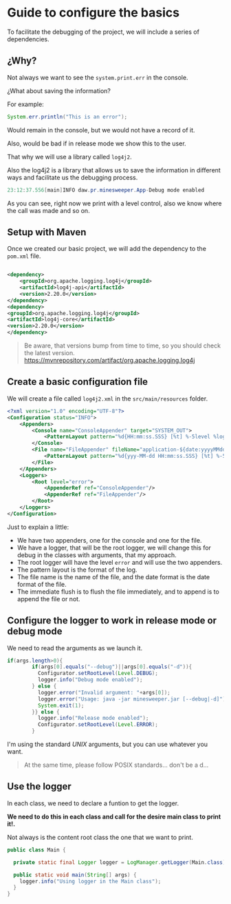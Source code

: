 # Guide to configure the basics

To facilitate the debugging of the project, we will include a series of dependencies.

## ¿Why?

Not always we want to see the `system.print.err` in the console.

¿What about saving the information?

For example:

```java
System.err.println("This is an error");
```

Would remain in the console, but we would not have a record of it.

Also, would be bad if in release mode we show this to the user.

That why we will use a library called `log4j2`.

Also the log4j2 is a library that allows us to save the information in different ways and facilitate us the debugging
process.

```java
23:12:37.556[main]INFO daw.pr.minesweeper.App-Debug mode enabled
```

As you can see, right now we print with a level control, also we know where the call was made and so on.

## Setup with Maven

Once we created our basic project, we will add the dependency to the `pom.xml` file.

```xml

<dependency>
    <groupId>org.apache.logging.log4j</groupId>
    <artifactId>log4j-api</artifactId>
    <version>2.20.0</version>
</dependency>
<dependency>
<groupId>org.apache.logging.log4j</groupId>
<artifactId>log4j-core</artifactId>
<version>2.20.0</version>
</dependency>
```

> Be aware, that versions bump from time to time, so you should check the latest version.
> https://mvnrepository.com/artifact/org.apache.logging.log4j

## Create a basic configuration file

We will create a file called `log4j2.xml` in the `src/main/resources` folder.

```xml
<?xml version="1.0" encoding="UTF-8"?>
<Configuration status="INFO">
    <Appenders>
        <Console name="ConsoleAppender" target="SYSTEM_OUT">
            <PatternLayout pattern="%d{HH:mm:ss.SSS} [%t] %-5level %logger{36} - %msg%n"/>
        </Console>
        <File name="FileAppender" fileName="application-${date:yyyyMMdd}.log" immediateFlush="false" append="true">
            <PatternLayout pattern="%d{yyy-MM-dd HH:mm:ss.SSS} [%t] %-5level %logger{36} - %msg%n"/>
        </File>
    </Appenders>
    <Loggers>
        <Root level="error">
            <AppenderRef ref="ConsoleAppender"/>
            <AppenderRef ref="FileAppender"/>
        </Root>
    </Loggers>
</Configuration>
```

Just to explain a little:

- We have two appenders, one for the console and one for the file.
- We have a logger, that will be the root logger, we will change this for debug in the classes with arguments, that my
  approach.
- The root logger will have the level `error` and will use the two appenders.
- The pattern layout is the format of the log.
- The file name is the name of the file, and the date format is the date format of the file.
- The immediate flush is to flush the file immediately, and to append is to append the file or not.

## Configure the logger to work in release mode or debug mode

We need to read the arguments as we launch it.

```java
if(args.length>0){
        if(args[0].equals("--debug")||args[0].equals("-d")){
          Configurator.setRootLevel(Level.DEBUG);
          logger.info("Debug mode enabled");
        } else {
          logger.error("Invalid argument: "+args[0]);
          logger.error("Usage: java -jar minesweeper.jar [--debug|-d]");
          System.exit(1);
        }} else {
          logger.info("Release mode enabled");
          Configurator.setRootLevel(Level.ERROR);
        }
```

I'm using the standard _UNIX_ arguments, but you can use whatever you want.

> At the same time, please follow POSIX standards... don't be a d...

## Use the logger

In each class, we need to declare a funtion to get the logger.

**We need to do this in each class and call for the desire main class to print it!.**

Not always is the content root class the one that we want to print.

```java
public class Main {

  private static final Logger logger = LogManager.getLogger(Main.class);

  public static void main(String[] args) {
    logger.info("Using logger in the Main class");
  }
}
```
